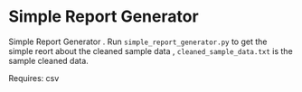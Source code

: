 # Simple Report Generator
Simple Report Generator . Run `simple_report_generator.py` to get the simple reort about the cleaned sample data , `cleaned_sample_data.txt` is the sample cleaned data.

Requires: csv
